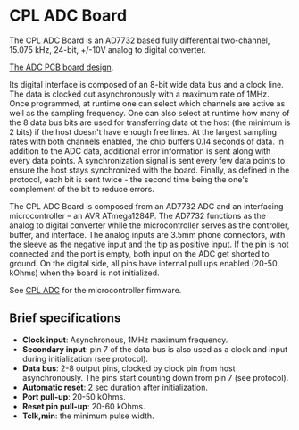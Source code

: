 CPL ADC Board
===============

The CPL ADC Board is an AD7732 based fully differential two-channel, 15.075 kHz, 24-bit, +/-10V analog to digital converter.

[The ADC PCB board design](https://oshpark.com/shared_projects/mnPGlqKT).

Its digital interface is composed of an 8-bit wide data bus and a clock line. The data is clocked out asynchronously with a maximum rate of 1MHz. Once programmed, at runtime one can select which channels are active as well as the sampling frequency. One can also select at runtime how many of the 8 data bus bits are used for transferring data ot the host (the minimum is 2 bits) if the host doesn't have enough free lines. At the largest sampling rates with both channels enabled, the chip buffers 0.14 seconds of data. In addition to the ADC data, additional error information is sent along with every data points. A synchronization signal is sent every few data points to ensure the host stays synchronized with the board. Finally, as defined in the protocol, each bit is sent twice - the second time being the one's complement of the bit to reduce errors.

The CPL ADC Board is composed from an AD7732 ADC and an interfacing microcontroller – an AVR ATmega1284P. The AD7732 functions as the analog to digital converter while the microcontroller serves as the controller, buffer, and interface. The analog inputs are 3.5mm phone connectors, with the sleeve as the negative input and the tip as positive input. If the pin is not connected and the port is empty, both input on the ADC get shorted to ground. On the digital side, all pins have internal pull ups enabled (20-50 kOhms) when the board is not initialized.

See [CPL ADC](https://github.com/matham/CPL_ADC) for the microcontroller firmware.

Brief specifications
--------------------

* **Clock input**: Asynchronous, 1MHz maximum frequency.
* **Secondary input**: pin 7 of the data bus is also used as a clock and input during initialization (see protocol).
* **Data bus**: 2-8 output pins, clocked by clock pin from host asynchronously. The pins start counting down from pin 7 (see protocol).
* **Automatic reset**: 2 sec duration after initialization.
* **Port pull-up**: 20-50 kOhms.
* **Reset pin pull-up**: 20-60 kOhms.
* **Tclk,min**: the minimum pulse width.

